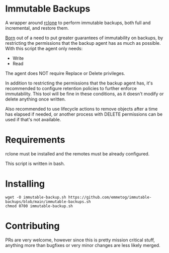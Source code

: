# Immutable Backups
A wrapper around [rclone](https://rclone.org/) to perform immutable backups, both full and incremental, and restore them.

[Born](https://forum.rclone.org/t/rclone-copy-without-modification-deletion-immutable-storage/23839)
out of a need to put greater guarantees of immutability on backups, by restricting the permissions
that the backup agent has as much as possible. With this script the agent only needs:

* Write
* Read

The agent does NOT require Replace or Delete privileges.

In addition to restricting the permissions that the backup agent has, it's recommended to configure
retention policies to further enforce immutability. This tool will be fine in these conditions, as
it doesn't modify or delete anything once written.

Also recommended to use lifecycle actions to remove objects after a time has elapsed if needed, or another process
with DELETE permissions can be used if that's not available.

# Requirements

rclone must be installed and the remotes must be already configured.

This script is written in bash.

# Installing

    wget -O immutable-backup.sh https://github.com/emmetog/immutable-backups/blob/main/immutable-backups.sh
    chmod 0700 immutable-backup.sh

# Contributing

PRs are very welcome, however since this is pretty mission critical stuff, anything more than bugfixes or very
minor changes are less likely merged.

